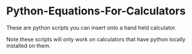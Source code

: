 # Python-Equations-For-Calculators
These are python scripts you can insert onto a hand held calculator.

Note these scripts will only work on calculators that have python locally installed on them.
